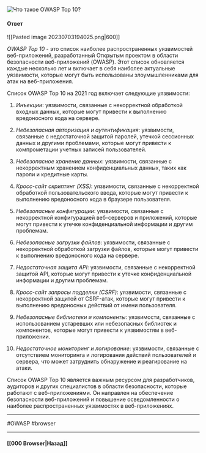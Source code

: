 ![Что такое OWASP Top 10?](https://youtu.be/DZjIcc6KdjE?t=419)

#### Ответ

![[Pasted image 20230703194025.png|600]]

*OWASP Top 10* - это список наиболее распространенных уязвимостей веб-приложений, разработанный Открытым проектом в области безопасности веб-приложений (OWASP). Этот список обновляется каждые несколько лет и включает в себя наиболее актуальные уязвимости, которые могут быть использованы злоумышленниками для атак на веб-приложения.

Список OWASP Top 10 на 2021 год включает следующие уязвимости:

1. *Инъекции*: уязвимости, связанные с некорректной обработкой входных данных, которые могут привести к выполнению вредоносного кода на сервере.
    
2. *Небезопасная авторизация и аутентификация*: уязвимости, связанные с недостаточной защитой паролей, утечкой сессионных данных и другими проблемами, которые могут привести к компрометации учетных записей пользователей.
    
3. *Небезопасное хранение данных*: уязвимости, связанные с некорректным хранением конфиденциальных данных, таких как пароли и кредитные карты.
    
4. *Кросс-сайт скриптинг (XSS)*: уязвимости, связанные с некорректной обработкой пользовательского ввода, которые могут привести к выполнению вредоносного кода в браузере пользователя.
    
5. *Небезопасные конфигурации*: уязвимости, связанные с некорректной конфигурацией веб-серверов и приложений, которые могут привести к утечке конфиденциальной информации и другим проблемам.
    
6. *Небезопасные загрузки файлов*: уязвимости, связанные с некорректной обработкой загрузки файлов, которые могут привести к выполнению вредоносного кода на сервере.
    
7. *Недостаточная защита API*: уязвимости, связанные с некорректной защитой API, которые могут привести к утечке конфиденциальной информации и другим проблемам.
    
8. *Кросс-сайт запросы подделки (CSRF)*: уязвимости, связанные с некорректной защитой от CSRF-атак, которые могут привести к выполнению вредоносных действий от имени пользователя.
    
9. *Небезопасные библиотеки и компоненты*: уязвимости, связанные с использованием устаревших или небезопасных библиотек и компонентов, которые могут привести к уязвимостям в веб-приложении.
    
10. *Недостаточное мониторинг и логирование*: уязвимости, связанные с отсутствием мониторинга и логирования действий пользователей и сервера, что может затруднить обнаружение и реагирование на атаки.

Список OWASP Top 10 является важным ресурсом для разработчиков, аудиторов и других специалистов в области безопасности, которые работают с веб-приложениями. Он направлен на обеспечение безопасности веб-приложений и повышение осведомленности о наиболее распространенных уязвимостях в веб-приложениях.


___
#OWASP #browser

___

#### [[000 Browser|Назад]]